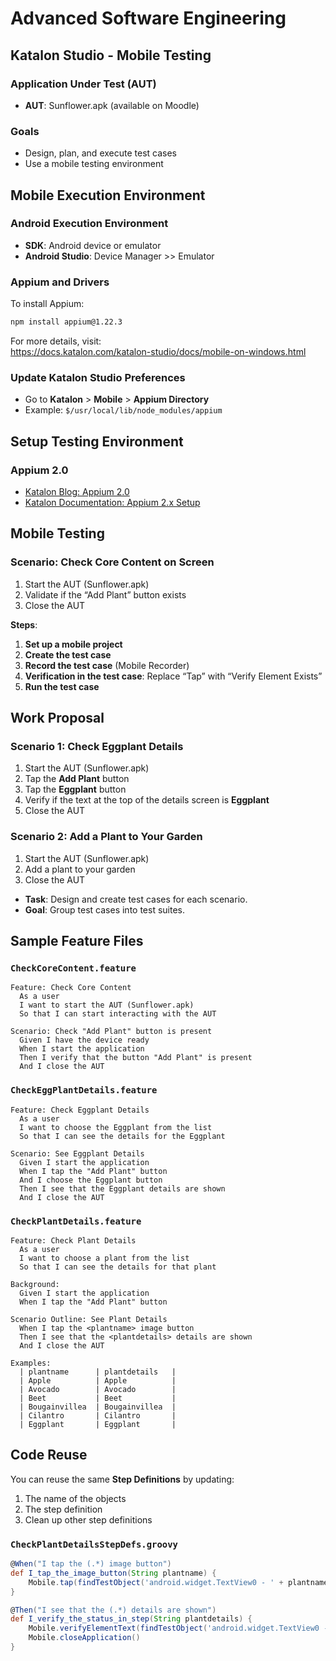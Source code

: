 # Advanced Software Engineering

## Katalon Studio - Mobile Testing

### Application Under Test (AUT)

- **AUT**: Sunflower.apk (available on Moodle)

### Goals

- Design, plan, and execute test cases
- Use a mobile testing environment

## Mobile Execution Environment

### Android Execution Environment

- **SDK**: Android device or emulator
- **Android Studio**: Device Manager >> Emulator

### Appium and Drivers

To install Appium:

```bash
npm install appium@1.22.3
```

For more details, visit:  
<https://docs.katalon.com/katalon-studio/docs/mobile-on-windows.html>

### Update Katalon Studio Preferences

- Go to **Katalon** > **Mobile** > **Appium Directory**
- Example: `$/usr/local/lib/node_modules/appium`

## Setup Testing Environment

### Appium 2.0

- [Katalon Blog: Appium 2.0](https://katalon.com/resources-center/blog/appium-2-0)
- [Katalon Documentation: Appium 2.x Setup](https://docs.katalon.com/docs/proof-of-concept/execute-mobile-tests-with-appium-2.x-in-katalon-studio-poc)

## Mobile Testing

### Scenario: Check Core Content on Screen

1. Start the AUT (Sunflower.apk)
2. Validate if the “Add Plant” button exists
3. Close the AUT

**Steps**:

1. **Set up a mobile project**
2. **Create the test case**
3. **Record the test case** (Mobile Recorder)
4. **Verification in the test case**: Replace “Tap” with “Verify Element Exists”
5. **Run the test case**

## Work Proposal

### Scenario 1: Check Eggplant Details

1. Start the AUT (Sunflower.apk)
2. Tap the **Add Plant** button
3. Tap the **Eggplant** button
4. Verify if the text at the top of the details screen is **Eggplant**
5. Close the AUT

### Scenario 2: Add a Plant to Your Garden

1. Start the AUT (Sunflower.apk)
2. Add a plant to your garden
3. Close the AUT

- **Task**: Design and create test cases for each scenario.
- **Goal**: Group test cases into test suites.

## Sample Feature Files

### `CheckCoreContent.feature`

```gherkin
Feature: Check Core Content
  As a user
  I want to start the AUT (Sunflower.apk)
  So that I can start interacting with the AUT
  
Scenario: Check "Add Plant" button is present
  Given I have the device ready
  When I start the application
  Then I verify that the button "Add Plant" is present
  And I close the AUT
```

### `CheckEggPlantDetails.feature`

```gherkin
Feature: Check Eggplant Details
  As a user
  I want to choose the Eggplant from the list
  So that I can see the details for the Eggplant

Scenario: See Eggplant Details
  Given I start the application
  When I tap the "Add Plant" button
  And I choose the Eggplant button
  Then I see that the Eggplant details are shown
  And I close the AUT
```

### `CheckPlantDetails.feature`

```gherkin
Feature: Check Plant Details
  As a user
  I want to choose a plant from the list
  So that I can see the details for that plant

Background:
  Given I start the application
  When I tap the "Add Plant" button

Scenario Outline: See Plant Details
  When I tap the <plantname> image button
  Then I see that the <plantdetails> details are shown
  And I close the AUT

Examples:
  | plantname      | plantdetails   |
  | Apple          | Apple          |
  | Avocado        | Avocado        |
  | Beet           | Beet           |
  | Bougainvillea  | Bougainvillea  |
  | Cilantro       | Cilantro       |
  | Eggplant       | Eggplant       |
```

## Code Reuse

You can reuse the same **Step Definitions** by updating:

1. The name of the objects
2. The step definition
3. Clean up other step definitions

### `CheckPlantDetailsStepDefs.groovy`

```groovy
@When("I tap the (.*) image button")
def I_tap_the_image_button(String plantname) {
    Mobile.tap(findTestObject('android.widget.TextView0 - ' + plantname), 0)
}

@Then("I see that the (.*) details are shown")
def I_verify_the_status_in_step(String plantdetails) {
    Mobile.verifyElementText(findTestObject('android.widget.TextView0 - ' + plantdetails), plantdetails)
    Mobile.closeApplication()
}
```
